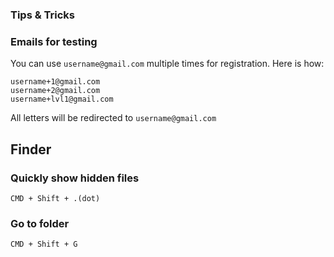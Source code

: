 ### Tips & Tricks

### Emails for testing
You can use `username@gmail.com` multiple times for registration.
Here is how:
```
username+1@gmail.com
username+2@gmail.com
username+lvl1@gmail.com
```
All letters will be redirected to `username@gmail.com`


## Finder
### Quickly show hidden files
```
CMD + Shift + .(dot)
```
### Go to folder
```
CMD + Shift + G
```
